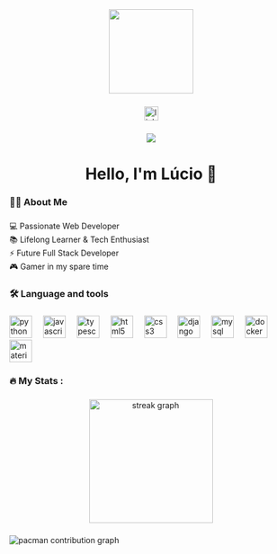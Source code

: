 <div align="center">
  <img height="150" src="https://media4.giphy.com/media/v1.Y2lkPTc5MGI3NjExdm1mM2toYzg4bXFxc2xycXc3aWVzanR5bnZycnkwajVnbWV5ZWM1YyZlcD12MV9pbnRlcm5hbF9naWZfYnlfaWQmY3Q9Zw/KWgiS0CEMs3iUc1Ldl/giphy.gif"  />
</div>

###

<div align="center">
  <a href="https://www.linkedin.com/in/l%C3%BAcio-henrique-reif-911386247/" target="_blank">
    <img src="https://img.shields.io/static/v1?message=LinkedIn&logo=linkedin&label=&color=0077B5&logoColor=white&labelColor=&style=for-the-badge" height="25" alt="linkedin logo"  />
  </a>
</div>

###

<div align="center">
  <img src="https://visitor-badge.laobi.icu/badge?page_id=luciohr3if.luciohr3if&left_text=Visitors"  />
</div>

###

<h1 align="center">Hello, I'm Lúcio 👋</h1>

###

<h3 align="left">👩‍💻  About Me</h3>

###

<p align="left">💻 Passionate Web Developer  <br>📚 Lifelong Learner & Tech Enthusiast  <br>⚡ Future Full Stack Developer  <br>🎮 Gamer in my spare time</p>

###

<h3 align="left">🛠 Language and tools</h3>

###

<div align="left">
  <img src="https://cdn.jsdelivr.net/gh/devicons/devicon/icons/python/python-original.svg" height="40" alt="python logo"  />
  <img width="12" />
  <img src="https://cdn.jsdelivr.net/gh/devicons/devicon/icons/javascript/javascript-original.svg" height="40" alt="javascript logo"  />
  <img width="12" />
  <img src="https://cdn.jsdelivr.net/gh/devicons/devicon/icons/typescript/typescript-original.svg" height="40" alt="typescript logo"  />
  <img width="12" />
  <img src="https://cdn.jsdelivr.net/gh/devicons/devicon/icons/html5/html5-original.svg" height="40" alt="html5 logo"  />
  <img width="12" />
  <img src="https://cdn.jsdelivr.net/gh/devicons/devicon/icons/css3/css3-original.svg" height="40" alt="css3 logo"  />
  <img width="12" />
  <img src="https://cdn.jsdelivr.net/gh/devicons/devicon/icons/django/django-plain.svg" height="40" alt="django logo"  />
  <img width="12" />
  <img src="https://cdn.jsdelivr.net/gh/devicons/devicon/icons/mysql/mysql-original.svg" height="40" alt="mysql logo"  />
  <img width="12" />
  <img src="https://cdn.jsdelivr.net/gh/devicons/devicon/icons/docker/docker-plain-wordmark.svg" height="40" alt="docker logo"  />
  <img width="12" />
  <img src="https://cdn.jsdelivr.net/gh/devicons/devicon/icons/materialui/materialui-original.svg" height="40" alt="materialui logo"  />
</div>

###

<h3 align="left">🔥   My Stats :</h3>

###

<div align="center">
  <img src="https://streak-stats.demolab.com?user=luciohr3if&locale=en&mode=daily&theme=dark&hide_border=false&border_radius=5&order=3" height="220" alt="streak graph"  />
</div>

###

<picture>
  <source media="(prefers-color-scheme: dark)" srcset="https://raw.githubusercontent.com/luciohr3if/luciohr3if/output/pacman-contribution-graph-dark.svg">
  <source media="(prefers-color-scheme: light)" srcset="https://raw.githubusercontent.com/luciohr3if/luciohr3if/output/pacman-contribution-graph.svg">
  <img alt="pacman contribution graph" src="https://raw.githubusercontent.com/luciohr3if/luciohr3if/output/pacman-contribution-graph.svg">
</picture>

###
